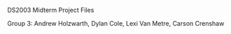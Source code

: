 DS2003 Midterm Project Files

Group 3: Andrew Holzwarth, Dylan Cole, Lexi Van Metre, Carson Crenshaw
